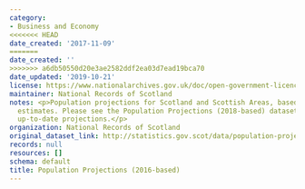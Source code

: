 ```yaml
---
category:
- Business and Economy
<<<<<<< HEAD
date_created: '2017-11-09'
=======
date_created: ''
>>>>>>> a6db50550d20e3ae2582ddf2ea03d7ead19bca70
date_updated: '2019-10-21'
license: https://www.nationalarchives.gov.uk/doc/open-government-licence/version/3/
maintainer: National Records of Scotland
notes: <p>Population projections for Scotland and Scottish Areas, based on 2016 population
  estimates. Please see the Population Projections (2018-based) dataset for the most
  up-to-date projections.</p>
organization: National Records of Scotland
original_dataset_link: http://statistics.gov.scot/data/population-projections
records: null
resources: []
schema: default
title: Population Projections (2016-based)
---
```

